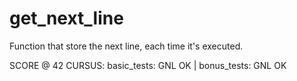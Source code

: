 # get_next_line

Function that store the next line, each time it's executed.

SCORE @ 42 CURSUS: basic_tests: GNL OK | bonus_tests: GNL OK
